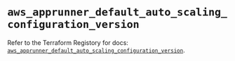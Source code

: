 # `aws_apprunner_default_auto_scaling_configuration_version`

Refer to the Terraform Registory for docs: [`aws_apprunner_default_auto_scaling_configuration_version`](https://registry.terraform.io/providers/hashicorp/aws/5.31.0/docs/resources/apprunner_default_auto_scaling_configuration_version).
